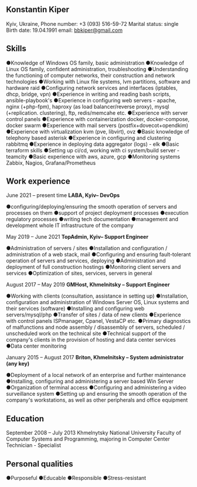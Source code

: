 
## Konstantin Kiper

Kyiv, Ukraine,
Phone number: +3 (093) 516-59-72
Marital status: single
Birth date: 19.04.1991
email: bbkiper@gmail.com

## Skills

●Knowledge of Windows OS family, basic administration
●Knowledge of Linux OS family, confident administration, troubleshooting
●Understanding the functioning of computer networks, their construction and network technologies
●Working with Linux file systems, lvm partitions, software and hardware raid
●Configuring network services and interfaces (iptables, dhcp, bridge, vpn)
●Experience in writing and reading bash scripts, ansible-playbook's
●Experience in configuring web servers - apache, nginx (+php-fpm), haproxy (as load balancer/reverse proxy), mysql (+replication. clustering), ftp, redis/memcahe etc.
●Experience with server control panels
●Experience with containerization docker, docker-compose, docker swarm
●Experience with mail servers (postfix+dovecot+opendkim)
●Experience with virtualization kvm (pve, libvirt), ovz
●Basic knowledge of telephony based asterisk
●Experience in configuring and clustering rabbitmq
●Experience in deploying data aggregator (logs) - elk
●Basic terraform skills
●Setting up ci/cd, working with ci system/build server - teamcity
●Basic experience with aws, azure, gcp
●Monitoring systems Zabbix, Nagios, Grafana/Prometheus

## Work experience

June 2021 – present time
**LABA, Kyiv– DevOps**

●configuring/deploying/ensuring the smooth operation of servers and processes on them
●support of project deployment processes
●execution regulatory processes
●writing tech documentation
●management and development whole IT infrastructure of the company

May 2019 – June 2021
**TopAdmin, Kyiv– Support Engineer**

●Administration of servers / sites
●Installation and configuration / administration of a web stack, mail
●Configuring and ensuring fault-tolerant operation of servers and services, deploying
●Administration and deployment of full construction hostings
●Monitoring client servers and services
●Optimization of sites, services, servers in general

August 2017 – May 2019
**GMHost, Khmelnitsky – Support Engineer**

●Working with clients (consultation, assistance in setting up)
●Installation, configuration and administration of Windows Server OS, Linux systems and their services (software)
●Installing and configuring web servers/mysql/php
●Transfer of sites / data of new clients
●Experience with control panels ISPmanager, Cpanel, VestaCP etc.
●Primary diagnostics of malfunctions and node assembly / disassembly of servers, scheduled / unscheduled work on the technical site
●Technical support of the company's clients in the provision of hosting and data center services
●Data center monitoring

January 2015 – August 2017
**Briton, Khmelnitsky – System administrator (any key)**

●Deployment of a local network of an enterprise and further maintenance
●Installing, configuring and administering a server based Win Server
●Organization of terminal access
●Configuring and administering a video surveillance system
●Setting up and ensuring the smooth operation of the company's workstations, as well as other peripherals and office equipment

## Education

September 2008 – July 2013
Khmelnytsky National University
Faculty of Computer Systems and Programming, majoring in Computer Center Technician -
Specialist

## Personal qualities

●Purposeful
●Educable
●Responsible
●Stress-resistant
